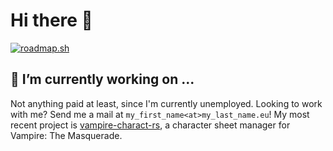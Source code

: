 # Hi there 👋


[![roadmap.sh](https://roadmap.sh/card/tall/6689a257501413692baa15eb?variant=dark&roadmaps=python%2Crust)](https://roadmap.sh)

<!--
**Ablesius/Ablesius** is a ✨ _special_ ✨ repository because its `README.md` (this file) appears on your GitHub profile.

Here are some ideas to get you started:

- 🔭 I’m currently working on ...
- 🌱 I’m currently learning ...
- 👯 I’m looking to collaborate on ...
- 🤔 I’m looking for help with ...
- 💬 Ask me about ...
- 📫 How to reach me: ...
- 😄 Pronouns: ...
- ⚡ Fun fact: ...
-->

## 🔭 I’m currently working on ...

Not anything paid at least, since I'm currently unemployed. Looking to work with me? Send me a mail at `my_first_name<at>my_last_name.eu`!
My most recent project is [vampire-charact-rs](https://github.com/Ablesius/vampire-charact-rs), a character sheet manager for Vampire: The Masquerade.


<!-- ## 🌱 I’m currently learning ... -->

